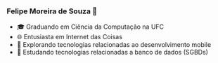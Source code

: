 ### Felipe Moreira de Souza 👋

- 🎓 Graduando em Ciência da Computação na UFC
- 🌐 Entusiasta em Internet das Coisas
- 📱 Explorando tecnologias relacionadas ao desenvolvimento mobile
- 💽 Estudando tecnologias relacionadas a banco de dados (SGBDs)
